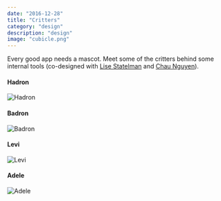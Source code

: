 ```yaml
---
date: "2016-12-28"
title: "Critters"
category: "design"
description: "design"
image: "cubicle.png"
---
```


Every good app needs a mascot. Meet some of the critters behind some internal tools (co-designed with [Lise Statelman](http://lisestatelman.com/) and [Chau Nguyen](https://www.linkedin.com/in/ctn017/)).

#### Hadron
![Hadron](./images/cubicle.png)

#### Badron
![Badron](./images/holodeck.png)

#### Levi
![Levi](./images/levi.png)

#### Adele
![Adele](./images/adele.png)